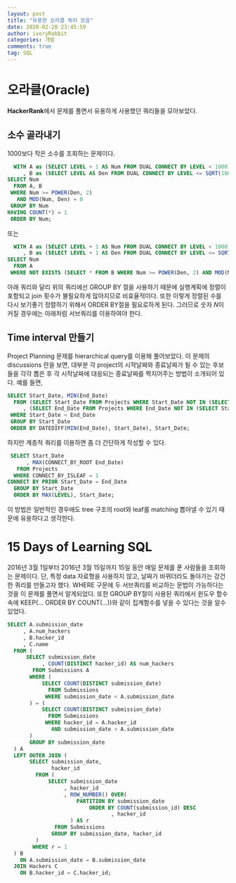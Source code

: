 ```yaml
---
layout: post
title: "유용한 오라클 쿼리 모음"
date: 2020-02-20 23:45:59
author: ivoryRabbit
categories: 개발
comments: true
tag: SQL
---
```


# 오라클(Oracle)

**HackerRank**에서 문제를 풀면서 유용하게 사용했던 쿼리들을 모아보았다.

## 소수 골라내기

1000보다 작은 소수를 조회하는 문제이다.

```sql
  WITH A as (SELECT LEVEL + 1 AS Num FROM DUAL CONNECT BY LEVEL < 1000)
     , B as (SELECT LEVEL AS Den FROM DUAL CONNECT BY LEVEL <= SQRT(1000))
SELECT Num
  FROM A, B
 WHERE Num >= POWER(Den, 2)
   AND MOD(Num, Den) = 0
 GROUP BY Num
HAVING COUNT(*) = 1
 ORDER BY Num;
```

또는

```sql
  WITH A as (SELECT LEVEL + 1 AS Num FROM DUAL CONNECT BY LEVEL < 1000)
     , B as (SELECT LEVEL + 1 AS Den FROM DUAL CONNECT BY LEVEL <= SQRT(1000))
SELECT Num
  FROM A
 WHERE NOT EXISTS (SELECT * FROM B WHERE Num >= POWER(Den, 2) AND MOD(Num, Den) = 0);
```

아래 쿼리와 달리 위의 쿼리에선 GROUP BY 절을 사용하기 때문에 실행계획에 정렬이 포함되고 join 횟수가 불필요하게 많아지므로 비효율적이다. 또한 이렇게 정렬된 수를 다시 보기좋기 정렬하기 위해서 ORDER BY절을 필요로하게 된다. 그러므로 숫자 $N$이 커질 경우에는 아래처럼 서브쿼리를 이용하여야 한다.

## Time interval 만들기

Project Planning 문제를 hierarchical query를 이용해 풀어보았다. 이 문제의 discussions 란을 보면, 대부분 각 project의 시작날짜와 종료날짜가 될 수 있는 후보들을 각각 뽑은 후 각 시작날짜에 대응되는 종료날짜를 짝지어주는 방법이 소개되어 있다. 예를 들면,

```sql
SELECT Start_Date, MIN(End_Date)
  FROM (SELECT Start_Date FROM Projects WHERE Start_Date NOT IN (SELECT End_Date FROM Projects))
     , (SELECT End_Date FROM Projects WHERE End_Date NOT IN (SELECT Start_Date FROM Projects)) 
 WHERE Start_Date < End_Date
 GROUP BY Start_Date
 ORDER BY DATEDIFF(MIN(End_Date), Start_Date), Start_Date;
```

하지만 계층적 쿼리를 이용하면 좀 더 간단하게 작성할 수 있다.

```sql
 SELECT Start_Date
      , MAX(CONNECT_BY_ROOT End_Date)
   FROM Projects
  WHERE CONNECT_BY_ISLEAF = 1
CONNECT BY PRIOR Start_Date = End_Date
  GROUP BY Start_Date
  ORDER BY MAX(LEVEL), Start_Date;
```

이 방법은 일반적인 경우에도 tree 구조의 root와 leaf를 matching 뽑아낼 수 있기 때문에 유용하다고 생각한다.

# 15 Days of Learning SQL

2016년 3월 1일부터 2016년 3월 15일까지 15일 동안 매일 문제를 푼 사람들을 조회하는 문제이다. 단, 특정 data 자료형을 사용하지 않고, 날짜가 바뀌더라도 돌아가는 강건한 쿼리를 만들고자 했다. WHERE 구문에 두 서브쿼리를 비교하는 문법이 가능하다는 것을 이 문제를 풀면서 알게되었다. 또한 GROUP BY절이 사용된 쿼리에서 윈도우 함수 속에 KEEP(... ORDER BY COUNT(...))와 같이 집계함수를 넣을 수 있다는 것을 알수있었다.

```sql
SELECT A.submission_date
     , A.num_hackers
     , B.hacker_id
     , C.name
  FROM (
      SELECT submission_date
           , COUNT(DISTINCT hacker_id) AS num_hackers
        FROM Submissions A
       WHERE (
           SELECT COUNT(DISTINCT submission_date)
             FROM Submissions
            WHERE submission_date < A.submission_date
       ) = (
           SELECT COUNT(DISTINCT submission_date)
             FROM Submissions
            WHERE hacker_id = A.hacker_id
              AND submission_date < A.submission_date
       )
       GROUP BY submission_date
  ) A
  LEFT OUTER JOIN (
       SELECT submission_date,
              hacker_id
         FROM (
             SELECT submission_date
                  , hacker_id
                  , ROW_NUMBER() OVER(
                      PARTITION BY submission_date 
                          ORDER BY COUNT(submission_id) DESC
                                 , hacker_id
                    ) AS r
               FROM Submissions
              GROUP BY submission_date, hacker_id
         )
        WHERE r = 1
  ) B
    ON A.submission_date = B.submission_date
  JOIN Hackers C
    ON B.hacker_id = C.hacker_id;
```

